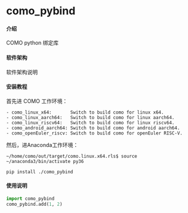 # como_pybind

#### 介绍
COMO python 绑定库

#### 软件架构
软件架构说明

#### 安装教程

首先进 COMO 工作环境：
```shell
- como_linux_x64:       Switch to build como for linux x64.
- como_linux_aarch64:   Switch to build como for linux aarch64.
- como_linux_riscv64:   Switch to build como for linux riscv64.
- como_android_aarch64: Switch to build como for android aarch64.
- como_openEuler_riscv: Switch to build como for openEuler RISC-V.
```
然后，进Anaconda工作环境：
```shell
~/home/como/out/target/como.linux.x64.rls$ source ~/anaconda3/bin/activate py36
```


```shell
pip install ./como_pybind
```
#### 使用说明
```python
import como_pybind
como_pybind.add(1, 2)
```
